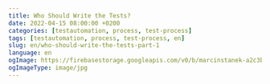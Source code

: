 ```yaml
---
title: Who Should Write the Tests?
date: 2022-04-15 08:00:00 +0200
categories: [testautomation, process, test-process]
tags: [testautomation, process, test-process, en]
slug: en/who-should-write-the-tests-part-1
language: en
ogImage: https://firebasestorage.googleapis.com/v0/b/marcinstanek-a2c3b.appspot.com/o/who-should-write-the-tests-part-1%2Fbusiness-team-meeting-boardroom.jpg?alt=media&token=dd83f088-298a-4373-bc4a-05c13422e5d9
ogImageType: image/jpg
---
```


# 